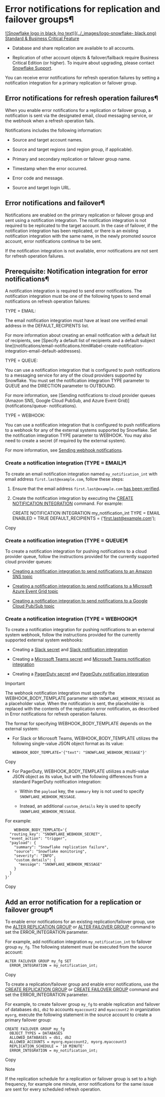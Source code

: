 # Error notifications for replication and failover groups¶

[![Snowflake logo in black \(no text\)](../_images/logo-snowflake-
black.png)](../_images/logo-snowflake-black.png) [Standard & Business Critical
Feature](intro-editions)

  * Database and share replication are available to all accounts.

  * Replication of other account objects & failover/failback require Business Critical Edition (or higher). To inquire about upgrading, please contact [Snowflake Support](https://docs.snowflake.com/user-guide/contacting-support).

You can receive error notifications for refresh operation failures by setting
a notification integration for a primary replication or failover group.

## Error notifications for refresh operation failures¶

When you enable error notifications for a replication or failover group, a
notification is sent via the designated email, cloud messaging service, or the
webhook when a refresh operation fails.

Notifications includes the following information:

  * Source and target account names.

  * Source and target regions (and region group, if applicable).

  * Primary and secondary replication or failover group name.

  * Timestamp when the error occurred.

  * Error code and message.

  * Source and target login URL.

## Error notifications and failover¶

Notifications are enabled on the primary replication or failover group and
sent using a notification integration. The notification integration is not
required to be replicated to the target account. In the case of failover, if
the notification integration has been replicated, or there is an existing
notification integration with the same name, in the newly promoted source
account, error notifications continue to be sent.

If the notification integration is not available, error notifications are not
sent for refresh operation failures.

## Prerequisite: Notification integration for error notifications¶

A notification integration is required to send error notifications. The
notification integration must be one of the following types to send email
notifications on refresh operation failures:

TYPE = EMAIL:

    

The email notification integration must have at least one verified email
address in the DEFAULT_RECIPIENTS list.

For more information about creating an email notification with a default list
of recipients, see [Specify a default list of recipients and a default subject
line](notifications/email-notifications.html#label-create-notification-
integration-email-default-addresses).

TYPE = QUEUE:

    

You can use a notification integration that is configured to push
notifications to a messaging service for any of the cloud providers supported
by Snowflake. You must set the notification integration TYPE parameter to
QUEUE and the DIRECTION parameter to OUTBOUND.

For more information, see [Sending notifications to cloud provider queues
(Amazon SNS, Google Cloud PubSub, and Azure Event Grid)](notifications/queue-
notifications).

TYPE = WEBHOOK:

    

You can use a notification integration that is configured to push
notifications to a webhook for any of the external systems supported by
Snowflake. Set the notification integration TYPE parameter to WEBHOOK. You may
also need to create a secret (if required by the external system).

For more information, see [Sending webhook
notifications](notifications/webhook-notifications).

### Create a notification integration (TYPE = EMAIL)¶

To create an email notification integration named `my_notification_int` with
email address `first.last@example.com`, follow these steps:

  1. Ensure that the email address `first.last@example.com` [has been verified](notifications/email-notifications.html#label-email-notification-verify-address).

  2. Create the notification integration by executing the [CREATE NOTIFICATION INTEGRATION](../sql-reference/sql/create-notification-integration-email) command. For example:
    
        CREATE NOTIFICATION INTEGRATION my_notification_int
      TYPE = EMAIL
      ENABLED = TRUE
      DEFAULT_RECIPIENTS = ('first.last@example.com');
    

Copy

### Create a notification integration (TYPE = QUEUE)¶

To create a notification integration for pushing notifications to a cloud
provider queue, follow the instructions provided for the currently supported
cloud provider queues:

  * [Creating a notification integration to send notifications to an Amazon SNS topic](notifications/creating-notification-integration-amazon-sns)

  * [Creating a notification integration to send notifications to a Microsoft Azure Event Grid topic](notifications/creating-notification-integration-azure-event-grid)

  * [Creating a notification integration to send notifications to a Google Cloud Pub/Sub topic](notifications/creating-notification-integration-google-pubsub)

### Create a notification integration (TYPE = WEBHOOK)¶

To create a notification integration for pushing notifications to an external
system webhook, follow the instructions provided for the currently supported
external system webhooks:

  * Creating a [Slack secret](notifications/webhook-notifications.html#label-notifications-webhook-secret-slack) and [Slack notification integration](notifications/webhook-notifications.html#label-notifications-webhook-integration-slack)

  * Creating a [Microsoft Teams secret](notifications/webhook-notifications.html#label-notifications-webhook-secret-teams) and [Microsoft Teams notification integration](notifications/webhook-notifications.html#label-notifications-webhook-integration-teams)

  * Creating a [PagerDuty secret](notifications/webhook-notifications.html#label-notifications-webhook-secret-pagerduty) and [PagerDuty notification integration](notifications/webhook-notifications.html#label-notifications-webhook-integration-pagerduty)

Important

The webhook notification integration must specify the WEBHOOK_BODY_TEMPLATE
parameter with `SNOWFLAKE_WEBHOOK_MESSAGE` as a placeholder value. When the
notification is sent, the placeholder is replaced with the contents of the
replication error notification, as described in Error notifications for
refresh operation failures.

The format for specifying WEBHOOK_BODY_TEMPLATE depends on the external
system:

  * For Slack or Microsoft Teams, WEBHOOK_BODY_TEMPLATE utilizes the following single-value JSON object format as its value:
    
        WEBHOOK_BODY_TEMPLATE='{"text": "SNOWFLAKE_WEBHOOK_MESSAGE"}'
    

Copy

  * For PagerDuty, WEBHOOK_BODY_TEMPLATE utiilizes a multi-value JSON object as its value, but with the following differences from a standard PagerDuty notification integration:

    * Within the `payload` key, the `summary` key is not used to specify `SNOWFLAKE_WEBHOOK_MESSAGE`.

    * Instead, an additional `custom_details` key is used to specify `SNOWFLAKE_WEBHOOK_MESSAGE`.

For example:

    
        WEBHOOK_BODY_TEMPLATE='{
      "routing_key": "SNOWFLAKE_WEBHOOK_SECRET",
      "event_action": "trigger",
      "payload": {
        "summary": "Snowflake replication failure",
        "source": "Snowflake monitoring",
        "severity": "INFO",
        "custom_details": {
          "message": "SNOWFLAKE_WEBHOOK_MESSAGE"
        }
      }
    }'
    

Copy

## Add an error notification for a replication or failover group¶

To enable error notifications for an existing replication/failover group, use
the [ALTER REPLICATION GROUP](../sql-reference/sql/alter-replication-group) or
[ALTER FAILOVER GROUP](../sql-reference/sql/alter-failover-group) command to
set the ERROR_INTEGRATION parameter.

For example, add notification integration `my_notification_int` to failover
group `my_fg`. The following statement must be executed from the source
account:

    
    
    ALTER FAILOVER GROUP my_fg SET
      ERROR_INTEGRATION = my_notification_int;
    

Copy

To create a replication/failover group and enable error notifications, use the
[CREATE REPLICATION GROUP](../sql-reference/sql/create-replication-group) or
[CREATE FAILOVER GROUP](../sql-reference/sql/create-failover-group) command
and set the ERROR_INTEGRATION parameter.

For example, to create failover group `my_fg` to enable replication and
failover of databases `db1`, `db2` to accounts `myaccount2` and `myaccount2`
in organization `myorg`, execute the following statement in the source account
to create a primary failover group:

    
    
    CREATE FAILOVER GROUP my_fg
      OBJECT_TYPES = DATABASES
      ALLOWED_DATABASES = db1, db2
      ALLOWED_ACCOUNTS = myorg.myaccount2, myorg.myaccount3
      REPLICATION_SCHEDULE = '10 MINUTE'
      ERROR_INTEGRATION = my_notification_int;
    

Copy

Note

If the replication schedule for a replication or failover group is set to a
high frequency, for example one minute, error notifications for the same issue
are sent for every scheduled refresh operation.

